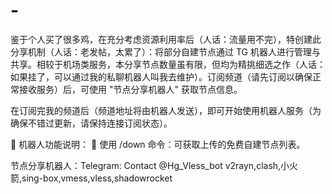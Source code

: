 # -
鉴于个人买了很多鸡，在充分考虑资源利用率后（人话：流量用不完），特创建此分享机制（人话：老发帖，太累了）：将部分自建节点通过 TG 机器人进行管理与共享。相较于机场类服务，本分享节点数量虽有限，但均为精挑细选之作（人话：如果挂了，可以通过我的私聊机器人叫我去维护）。订阅频道（请先订阅以确保正常接收服务）后，可使用 "节点分享机器人" 获取节点信息。

在订阅完我的频道后（频道地址将由机器人发送），即可开始使用机器人服务（为确保不错过更新，请保持连接订阅状态）。

:robot: 机器人功能说明： :scroll: 使用 /down 命令：可获取上传的免费自建节点列表。

节点分享机器人：Telegram: Contact @Hg_Vless_bot
v2rayn,clash,小火箭,sing-box,vmess,vless,shadowrocket

